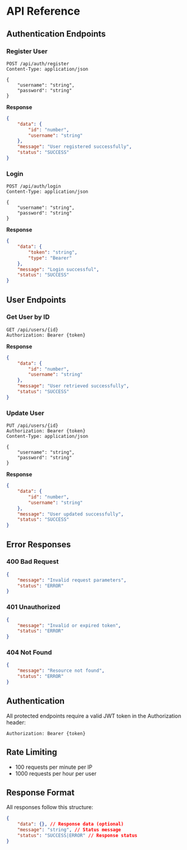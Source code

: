 # API Reference

## Authentication Endpoints

### Register User
```http
POST /api/auth/register
Content-Type: application/json

{
    "username": "string",
    "password": "string"
}
```

**Response**
```json
{
    "data": {
        "id": "number",
        "username": "string"
    },
    "message": "User registered successfully",
    "status": "SUCCESS"
}
```

### Login
```http
POST /api/auth/login
Content-Type: application/json

{
    "username": "string",
    "password": "string"
}
```

**Response**
```json
{
    "data": {
        "token": "string",
        "type": "Bearer"
    },
    "message": "Login successful",
    "status": "SUCCESS"
}
```

## User Endpoints

### Get User by ID
```http
GET /api/users/{id}
Authorization: Bearer {token}
```

**Response**
```json
{
    "data": {
        "id": "number",
        "username": "string"
    },
    "message": "User retrieved successfully",
    "status": "SUCCESS"
}
```

### Update User
```http
PUT /api/users/{id}
Authorization: Bearer {token}
Content-Type: application/json

{
    "username": "string",
    "password": "string"
}
```

**Response**
```json
{
    "data": {
        "id": "number",
        "username": "string"
    },
    "message": "User updated successfully",
    "status": "SUCCESS"
}
```

## Error Responses

### 400 Bad Request
```json
{
    "message": "Invalid request parameters",
    "status": "ERROR"
}
```

### 401 Unauthorized
```json
{
    "message": "Invalid or expired token",
    "status": "ERROR"
}
```

### 404 Not Found
```json
{
    "message": "Resource not found",
    "status": "ERROR"
}
```

## Authentication
All protected endpoints require a valid JWT token in the Authorization header:
```http
Authorization: Bearer {token}
```

## Rate Limiting
- 100 requests per minute per IP
- 1000 requests per hour per user

## Response Format
All responses follow this structure:
```json
{
    "data": {}, // Response data (optional)
    "message": "string", // Status message
    "status": "SUCCESS|ERROR" // Response status
}
``` 